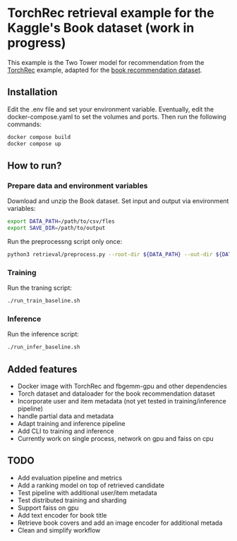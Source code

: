 # TorchRec retrieval example for the Kaggle's Book dataset (work in progress)

This example is the Two Tower model for recommendation from the [TorchRec](https://github.com/pytorch/torchrec) example, adapted for the [book recommendation dataset](https://www.kaggle.com/datasets/arashnic/book-recommendation-dataset/data).


## Installation

Edit the .env file and set your environment variable. Eventually, edit the docker-compose.yaml to set the volumes and ports. Then run the following commands:
```bash
docker compose build
docker compose up
```

## How to run?
### Prepare data and environment variables
Download and unzip the Book dataset. Set input and output via environment variables:
```bash
export DATA_PATH=/path/to/csv/fles
export SAVE_DIR=/path/to/output
```

Run the preprocessng script only once:
```bash
python3 retrieval/preprocess.py --root-dir ${DATA_PATH} --out-dir ${DATA_PATH}
```

### Training
Run the traning script:
```bash
./run_train_baseline.sh
```

### Inference
Run the inference script:
```bash
./run_infer_baseline.sh
```



## Added features
* Docker image with TorchRec and fbgemm-gpu and other dependencies
* Torch dataset and dataloader for the book recommendation dataset
* Incorporate user and item metadata (not yet tested in training/inference pipeline)
* handle partial data and metadata
* Adapt training and inference pipeline
* Add CLI to training and inference
* Currently work on single process, network on gpu and faiss on cpu

## TODO
* Add evaluation pipeline and metrics
* Add a ranking model on top of retrieved candidate
* Test pipeline with additional user/item metadata
* Test distributed training and sharding
* Support faiss on gpu
* Add text encoder for book title
* Retrieve book covers and add an image encoder for additional metada
* Clean and simplify workflow